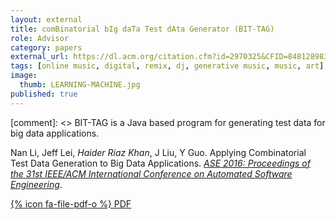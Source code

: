 ```yaml
---
layout: external
title: comBinatorial bIg daTa Test dAta Generator (BIT-TAG)
role: Advisor
category: papers
external_url: https://dl.acm.org/citation.cfm?id=2970325&CFID=848128983&CFTOKEN=19430584
tags: [online music, digital, remix, dj, generative music, music, art]
image:
  thumb: LEARNING-MACHINE.jpg
published: true
---
```


[comment]: <> BIT-TAG is a Java based program for generating test data for big data applications.

Nan Li, Jeff Lei, *Haider Riaz Khan*, J Liu, Y Guo. Applying Combinatorial Test Data Generation to Big Data Applications. *[ASE 2016: Proceedings of the 31st IEEE/ACM International Conference on Automated Software Engineering](http://www.ase2016.org/)*.

[{% icon fa-file-pdf-o %} PDF](/papers/BIT-TAG.pdf)
